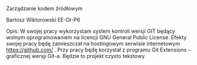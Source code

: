 Zarządzanie kodem źródłowym



Bartosz Wiktorowski EE-DI-P6



Opis: W swojej pracy wykorzystam system kontroli wersji GIT będący wolnym
oprogramowaniem na licencji GNU General Public License. Efekty swojej pracy będę
zamieszczał  na hostingowym serwisie internetowym  https://github.com/ . Przy
pracy będę korzystał z programu Git Extensions – graficznej wersji Git-a. Będzie
to projekt czysto tekstowy
